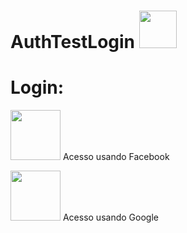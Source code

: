 #  AuthTestLogin    <img src="https://cdn.jsdelivr.net/gh/devicons/devicon/icons/firebase/firebase-plain-wordmark.svg" width="60" height="60" />

# Login:
<img src="https://cdn.jsdelivr.net/gh/devicons/devicon/icons/facebook/facebook-original.svg" width="80" height="80" />  Acesso usando Facebook

<img src="https://cdn.jsdelivr.net/gh/devicons/devicon/icons/google/google-original.svg" width="80" height="80" />  Acesso usando Google
